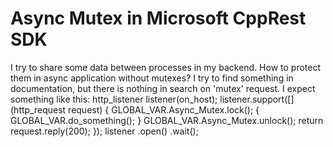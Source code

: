 
# Async Mutex in Microsoft CppRest SDK

I try to share some data between processes in my backend. How to protect them in async application without mutexes? I try to find something in documentation, but there is nothing in search on 'mutex' request.
I expect something like this:
http_listener listener(on_host);
listener.support([](http_request request) {
    GLOBAL_VAR.Async_Mutex.lock(); {
        GLOBAL_VAR.do_something();
    } GLOBAL_VAR.Async_Mutex.unlock();
    return request.reply(200);
});
listener
    .open()
    .wait();


        